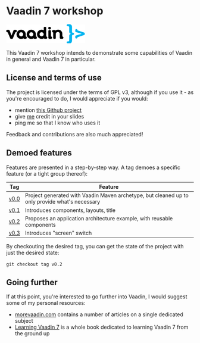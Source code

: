 # Vaadin 7 workshop

![image](src/site/vaadin.jpg)

This Vaadin 7 workshop intends to demonstrate some capabilities of Vaadin in general and Vaadin 7 in particular.

## License and terms of use
The project is licensed under the terms of GPL v3, although if you use it - as you're encouraged to do, I would appreciate if you would:

* mention [this Github project](https://github.com/nfrankel/vaadin7-workshop/)
* give [me](https://github.com/nfrankel) credit in your slides
* ping me so that I know who uses it

Feedback and contributions are also much appreciated!

## Demoed features

Features are presented in a step-by-step way. A tag demoes a specific feature (or a tight group thereof):

| Tag | Feature |
|-----|---------|
|[v0.0](https://github.com/nfrankel/vaadin7-workshop/tree/v0.0) | Project generated with Vaadin Maven archetype, but cleaned up to only provide what's necessary
|[v0.1](https://github.com/nfrankel/vaadin7-workshop/tree/v0.1) | Introduces components, layouts, title
|[v0.2](https://github.com/nfrankel/vaadin7-workshop/tree/v0.2) | Proposes an application architecture example, with reusable components
|[v0.3](https://github.com/nfrankel/vaadin7-workshop/tree/v0.3) | Introduces "screen" switch

By checkouting the desired tag, you can get the state of the project with just the desired state:

    git checkout tag v0.2

## Going further

If at this point, you're interested to go further into Vaadin, I would suggest some of my personal resources:

* [morevaadin.com](http://morevaadin.com) contains a number of articles on a single dedicated subject
* [Learning Vaadin 7](http://www.packtpub.com/learning-vaadin-7-second-edition/book) is a whole book dedicated to learning Vaadin 7 from the ground up

    
